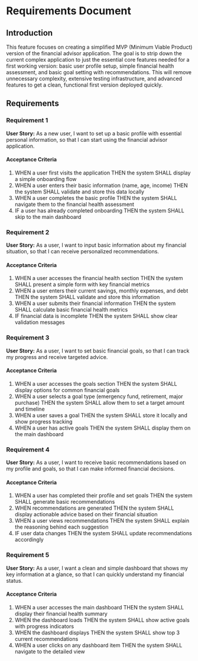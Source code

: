 # Requirements Document

## Introduction

This feature focuses on creating a simplified MVP (Minimum Viable Product) version of the financial advisor application. The goal is to strip down the current complex application to just the essential core features needed for a first working version: basic user profile setup, simple financial health assessment, and basic goal setting with recommendations. This will remove unnecessary complexity, extensive testing infrastructure, and advanced features to get a clean, functional first version deployed quickly.

## Requirements

### Requirement 1

**User Story:** As a new user, I want to set up a basic profile with essential personal information, so that I can start using the financial advisor application.

#### Acceptance Criteria

1. WHEN a user first visits the application THEN the system SHALL display a simple onboarding flow
2. WHEN a user enters their basic information (name, age, income) THEN the system SHALL validate and store this data locally
3. WHEN a user completes the basic profile THEN the system SHALL navigate them to the financial health assessment
4. IF a user has already completed onboarding THEN the system SHALL skip to the main dashboard

### Requirement 2

**User Story:** As a user, I want to input basic information about my financial situation, so that I can receive personalized recommendations.

#### Acceptance Criteria

1. WHEN a user accesses the financial health section THEN the system SHALL present a simple form with key financial metrics
2. WHEN a user enters their current savings, monthly expenses, and debt THEN the system SHALL validate and store this information
3. WHEN a user submits their financial information THEN the system SHALL calculate basic financial health metrics
4. IF financial data is incomplete THEN the system SHALL show clear validation messages

### Requirement 3

**User Story:** As a user, I want to set basic financial goals, so that I can track my progress and receive targeted advice.

#### Acceptance Criteria

1. WHEN a user accesses the goals section THEN the system SHALL display options for common financial goals
2. WHEN a user selects a goal type (emergency fund, retirement, major purchase) THEN the system SHALL allow them to set a target amount and timeline
3. WHEN a user saves a goal THEN the system SHALL store it locally and show progress tracking
4. WHEN a user has active goals THEN the system SHALL display them on the main dashboard

### Requirement 4

**User Story:** As a user, I want to receive basic recommendations based on my profile and goals, so that I can make informed financial decisions.

#### Acceptance Criteria

1. WHEN a user has completed their profile and set goals THEN the system SHALL generate basic recommendations
2. WHEN recommendations are generated THEN the system SHALL display actionable advice based on their financial situation
3. WHEN a user views recommendations THEN the system SHALL explain the reasoning behind each suggestion
4. IF user data changes THEN the system SHALL update recommendations accordingly

### Requirement 5

**User Story:** As a user, I want a clean and simple dashboard that shows my key information at a glance, so that I can quickly understand my financial status.

#### Acceptance Criteria

1. WHEN a user accesses the main dashboard THEN the system SHALL display their financial health summary
2. WHEN the dashboard loads THEN the system SHALL show active goals with progress indicators
3. WHEN the dashboard displays THEN the system SHALL show top 3 current recommendations
4. WHEN a user clicks on any dashboard item THEN the system SHALL navigate to the detailed view